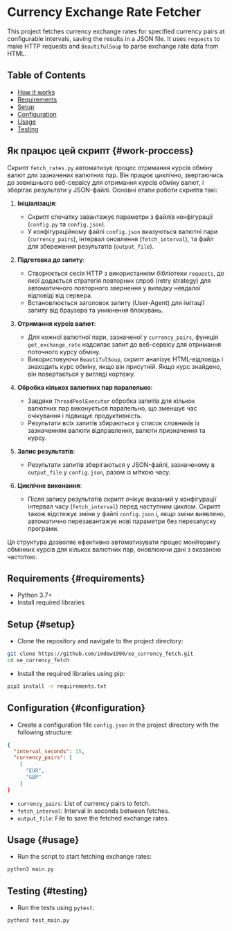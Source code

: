 # Currency Exchange Rate Fetcher

This project fetches currency exchange rates for specified currency pairs at configurable intervals, saving the results in a JSON file. It uses `requests` to make HTTP requests and `BeautifulSoup` to parse exchange rate data from HTML.

## Table of Contents

- [How it works](#work-proccess)
- [Requirements](#requirements)
- [Setup](#setup)
- [Configuration](#configuration)
- [Usage](#usage)
- [Testing](#testing)

## Як працює цей скрипт {#work-proccess}

Скрипт `fetch_rates.py` автоматизує процес отримання курсів обміну валют для зазначених валютних пар. Він працює циклічно, звертаючись до зовнішнього веб-сервісу для отримання курсів обміну валют, і зберігає результати у JSON-файлі. Основні етапи роботи скрипта такі:

1. **Ініціалізація**:

   - Скрипт спочатку завантажує параметри з файлів конфігурації (`config.py` та `config.json`).
   - У конфігураційному файлі `config.json` вказуються валютні пари (`currency_pairs`), інтервал оновлення (`fetch_interval`), та файл для збереження результатів (`output_file`).

2. **Підготовка до запиту**:

   - Створюється сесія HTTP з використанням бібліотеки `requests`, до якої додається стратегія повторних спроб (retry strategy) для автоматичного повторного звернення у випадку невдалої відповіді від сервера.
   - Встановлюється заголовок запиту (User-Agent) для імітації запиту від браузера та уникнення блокувань.

3. **Отримання курсів валют**:

   - Для кожної валютної пари, зазначеної у `currency_pairs`, функція `get_exchange_rate` надсилає запит до веб-сервісу для отримання поточного курсу обміну.
   - Використовуючи `BeautifulSoup`, скрипт аналізує HTML-відповідь і знаходить курс обміну, якщо він присутній. Якщо курс знайдено, він повертається у вигляді кортежу.

4. **Обробка кількох валютних пар паралельно**:

   - Завдяки `ThreadPoolExecutor` обробка запитів для кількох валютних пар виконується паралельно, що зменшує час очікування і підвищує продуктивність.
   - Результати всіх запитів збираються у список словників із зазначенням валюти відправлення, валюти призначення та курсу.

5. **Запис результатів**:

   - Результати запитів зберігаються у JSON-файлі, зазначеному в `output_file` у `config.json`, разом із міткою часу.

6. **Циклічне виконання**:
   - Після запису результатів скрипт очікує вказаний у конфігурації інтервал часу (`fetch_interval`) перед наступним циклом. Скрипт також відстежує зміни у файлі `config.json` і, якщо зміни виявлено, автоматично перезавантажує нові параметри без перезапуску програми.

Ця структура дозволяє ефективно автоматизувати процес моніторингу обмінних курсів для кількох валютних пар, оновлюючи дані з вказаною частотою.

## Requirements {#requirements}

- Python 3.7+
- Install required libraries

## Setup {#setup}

- Clone the repository and navigate to the project directory:

```sh
git clone https://github.com/imdew1990/xe_currency_fetch.git
cd xe_currency_fetch
```

- Install the required libraries using pip:

```sh
pip3 install -r requirements.txt
```

## Configuration {#configuration}

- Create a configuration file `config.json` in the project directory with the following structure:

```json
{
  "interval_seconds": 15,
  "currency_pairs": [
    [
      "EUR",
      "GBP"
    ]
}
```

- `currency_pairs`: List of currency pairs to fetch.
- `fetch_interval`: Interval in seconds between fetches.
- `output_file`: File to save the fetched exchange rates.

## Usage {#usage}

- Run the script to start fetching exchange rates:

```sh
python3 main.py
```

## Testing {#testing}

- Run the tests using `pytest`:

```sh
python3 test_main.py
```
